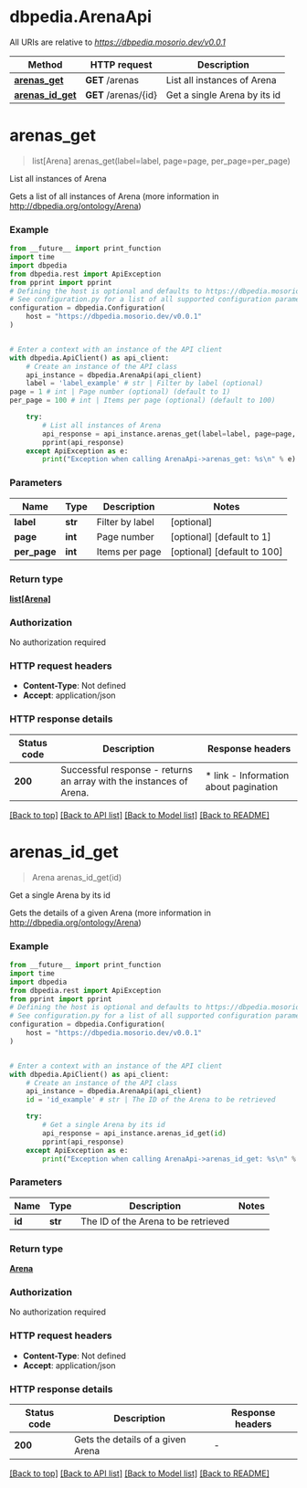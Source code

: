# dbpedia.ArenaApi

All URIs are relative to *https://dbpedia.mosorio.dev/v0.0.1*

Method | HTTP request | Description
------------- | ------------- | -------------
[**arenas_get**](ArenaApi.md#arenas_get) | **GET** /arenas | List all instances of Arena
[**arenas_id_get**](ArenaApi.md#arenas_id_get) | **GET** /arenas/{id} | Get a single Arena by its id


# **arenas_get**
> list[Arena] arenas_get(label=label, page=page, per_page=per_page)

List all instances of Arena

Gets a list of all instances of Arena (more information in http://dbpedia.org/ontology/Arena)

### Example

```python
from __future__ import print_function
import time
import dbpedia
from dbpedia.rest import ApiException
from pprint import pprint
# Defining the host is optional and defaults to https://dbpedia.mosorio.dev/v0.0.1
# See configuration.py for a list of all supported configuration parameters.
configuration = dbpedia.Configuration(
    host = "https://dbpedia.mosorio.dev/v0.0.1"
)


# Enter a context with an instance of the API client
with dbpedia.ApiClient() as api_client:
    # Create an instance of the API class
    api_instance = dbpedia.ArenaApi(api_client)
    label = 'label_example' # str | Filter by label (optional)
page = 1 # int | Page number (optional) (default to 1)
per_page = 100 # int | Items per page (optional) (default to 100)

    try:
        # List all instances of Arena
        api_response = api_instance.arenas_get(label=label, page=page, per_page=per_page)
        pprint(api_response)
    except ApiException as e:
        print("Exception when calling ArenaApi->arenas_get: %s\n" % e)
```

### Parameters

Name | Type | Description  | Notes
------------- | ------------- | ------------- | -------------
 **label** | **str**| Filter by label | [optional] 
 **page** | **int**| Page number | [optional] [default to 1]
 **per_page** | **int**| Items per page | [optional] [default to 100]

### Return type

[**list[Arena]**](Arena.md)

### Authorization

No authorization required

### HTTP request headers

 - **Content-Type**: Not defined
 - **Accept**: application/json

### HTTP response details
| Status code | Description | Response headers |
|-------------|-------------|------------------|
**200** | Successful response - returns an array with the instances of Arena. |  * link - Information about pagination <br>  |

[[Back to top]](#) [[Back to API list]](../README.md#documentation-for-api-endpoints) [[Back to Model list]](../README.md#documentation-for-models) [[Back to README]](../README.md)

# **arenas_id_get**
> Arena arenas_id_get(id)

Get a single Arena by its id

Gets the details of a given Arena (more information in http://dbpedia.org/ontology/Arena)

### Example

```python
from __future__ import print_function
import time
import dbpedia
from dbpedia.rest import ApiException
from pprint import pprint
# Defining the host is optional and defaults to https://dbpedia.mosorio.dev/v0.0.1
# See configuration.py for a list of all supported configuration parameters.
configuration = dbpedia.Configuration(
    host = "https://dbpedia.mosorio.dev/v0.0.1"
)


# Enter a context with an instance of the API client
with dbpedia.ApiClient() as api_client:
    # Create an instance of the API class
    api_instance = dbpedia.ArenaApi(api_client)
    id = 'id_example' # str | The ID of the Arena to be retrieved

    try:
        # Get a single Arena by its id
        api_response = api_instance.arenas_id_get(id)
        pprint(api_response)
    except ApiException as e:
        print("Exception when calling ArenaApi->arenas_id_get: %s\n" % e)
```

### Parameters

Name | Type | Description  | Notes
------------- | ------------- | ------------- | -------------
 **id** | **str**| The ID of the Arena to be retrieved | 

### Return type

[**Arena**](Arena.md)

### Authorization

No authorization required

### HTTP request headers

 - **Content-Type**: Not defined
 - **Accept**: application/json

### HTTP response details
| Status code | Description | Response headers |
|-------------|-------------|------------------|
**200** | Gets the details of a given Arena |  -  |

[[Back to top]](#) [[Back to API list]](../README.md#documentation-for-api-endpoints) [[Back to Model list]](../README.md#documentation-for-models) [[Back to README]](../README.md)

